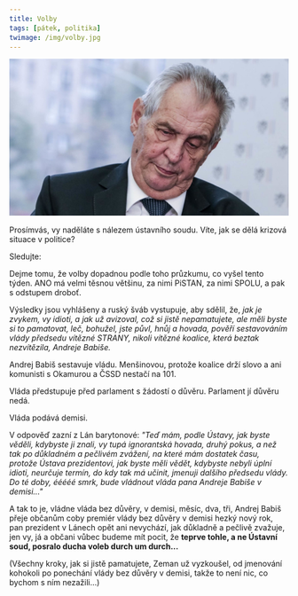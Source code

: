 ```yaml
---
title: Volby
tags: [pátek, politika]
twimage: /img/volby.jpg
---
```


![cover](/img/volby.jpg)


Prosímvás, vy naděláte s nálezem ústavního soudu. Víte, jak se dělá krizová situace v politice?

Sledujte:

Dejme tomu, že volby dopadnou podle toho průzkumu, co vyšel tento týden. ANO má velmi těsnou většinu, za nimi PiSTAN, za nimi SPOLU, a pak s odstupem droboť.

Výsledky jsou vyhlášeny a ruský šváb vystupuje, aby sdělil, že, _jak je zvykem, vy idioti, a jak už avizoval, což si jistě nepamatujete, ale měli byste si to pamatovat, leč, bohužel, jste půvl, hnůj a hovada, pověří sestavováním vlády předsedu vítězné STRANY, nikoli vítězné koalice, která beztak nezvítězila, Andreje Babiše._

Andrej Babiš sestavuje vládu. Menšinovou, protože koalice drží slovo a ani komunisti s Okamurou a ČSSD nestačí na 101.

Vláda předstupuje před parlament s žádostí o důvěru. Parlament jí důvěru nedá.

Vláda podává demisi.

V odpověď zazní z Lán barytonové: _"Teď mám, podle Ústavy, jak byste věděli, kdybyste ji znali, vy tupá ignorantská hovada, druhý pokus, a než tak po důkladném a pečlivém zvážení, na které mám dostatek času, protože Ústava prezidentovi, jak byste měli vědět, kdybyste nebyli úplní idioti, neurčuje termín, do kdy tak má učinit, jmenuji dalšího předsedu vlády. Do té doby, ééééé smrk, bude vládnout vláda pana Andreje Babiše v demisi..."_

A tak to je, vládne vláda bez důvěry, v demisi, měsíc, dva, tři, Andrej Babiš přeje občanům coby premiér vlády bez důvěry v demisi hezký nový rok, pan prezident v Lánech opět ani nevychází, jak důkladně a pečlivě zvažuje, jen vy, já a občani vůbec budeme mít pocit, že **teprve tohle, a ne Ústavní soud, posralo ducha voleb durch um durch...**

(Všechny kroky, jak si jistě pamatujete, Zeman už vyzkoušel, od jmenování kohokoli po ponechání vlády bez důvěry v demisi, takže to není nic, co bychom s ním nezažili...)